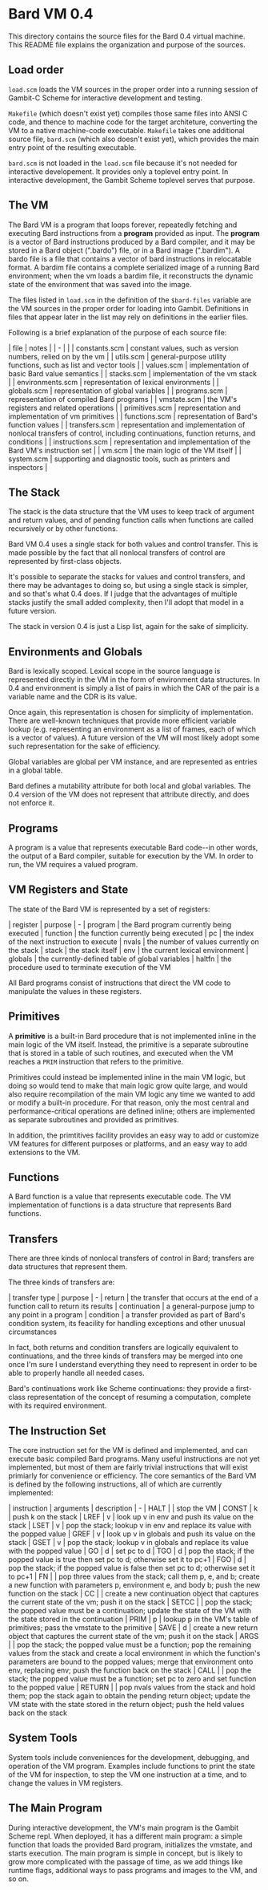 # Bard VM 0.4

This directory contains the source files for the Bard 0.4 virtual machine. This README file explains the organization and purpose of the sources.

## Load order

`load.scm` loads the VM sources in the proper order into a running session of Gambit-C Scheme for interactive development and testing. 

`Makefile` (which doesn't exist yet) compiles those same files into ANSI C code, and thence to machine code for the target architeture, converting the VM to a native machine-code executable. `Makefile` takes one additional source file, `bard.scm` (which also doesn't exist yet), which provides the main entry point of the resulting executable.

`bard.scm` is not loaded in the `load.scm` file because it's not needed for interactive developement. It provides only a toplevel entry point. In interactive development, the Gambit Scheme toplevel serves that purpose.

## The VM

The Bard VM is a program that loops forever, repeatedly fetching and executing Bard instructions from a **program** provided as input. The **program** is a vector of Bard instructions produced by a Bard compiler, and it may be stored in a Bard object (".bardo") file, or in a Bard image (".bardim"). A bardo file is a file that contains a vector of bard instructions in relocatable format. A bardim file contains a complete serialized image of a running Bard environment; when the vm loads a bardim file, it reconstructs the dynamic state of the environment that was saved into the image.

The files listed in `load.scm` in the definition of the `$bard-files` variable are the VM sources in the proper order for loading into Gambit. Definitions in files that appear later in the list may rely on definitions in the earlier files.

Following is a brief explanation of the purpose of each source file:

| file             | notes |
| - | |
| constants.scm    | constant values, such as version numbers, relied on by the vm |
| utils.scm        | general-purpose utility functions, such as list and vector tools |
| values.scm       | implementation of basic Bard value semantics |
| stacks.scm       | implementation of the vm stack |
| environments.scm | representation of lexical environments |
| globals.scm      | representation of global variables |
| programs.scm     | representation of compiled Bard programs |
| vmstate.scm      | the VM's registers and related operations |
| primitives.scm   | representation and implementation of vm primitives |
| functions.scm    | representation of Bard's function values |
| transfers.scm    | representation and implementation of nonlocal transfers of control, including continuations, function returns, and conditions |
| instructions.scm | representation and implementation of the Bard VM's instruction set |
| vm.scm           | the main logic of the VM itself |
| system.scm       | supporting and diagnostic tools, such as printers and inspectors |

## The Stack

The stack is the data structure that the VM uses to keep track of argument and return values, and of pending function calls when functions are called recursively or by other functions.

Bard VM 0.4 uses a single stack for both values and control transfer. This is made possible by the fact that all nonlocal transfers of control are represented by first-class objects.

It's possible to separate the stacks for values and control transfers, and there may be advantages to doing so, but using a single stack is simpler, and so that's what 0.4 does. If I judge that the advantages of multiple stacks justify the small added complexity, then I'll adopt that model in a future version.

The stack in version 0.4 is just a Lisp list, again for the sake of simplicity.

## Environments and Globals

Bard is lexically scoped. Lexical scope in the source language is represented directly in the VM in the form of environment data structures. In 0.4 and environment is simply a list of pairs in which the CAR of the pair is a variable name and the CDR is its value.

Once again, this representation is chosen for simplicity of implementation. There are well-known techniques that provide more efficient variable lookup (e.g. representing an environment as a list of frames, each of which is a vector of values). A future version of the VM will most likely adopt some such representation for the sake of efficiency.

Global variables are global per VM instance, and are represented as entries in a global table.

Bard defines a mutability attribute for both local and global variables. The 0.4 version of the VM does not represent that attribute directly, and does not enforce it.

## Programs

A program is a value that represents executable Bard code--in other words, the output of a Bard compiler, suitable for execution by the VM. In order to run, the VM requires a valued program.

## VM Registers and State

The state of the Bard VM is represented by a set of registers:

| register | purpose
| -
| program  | the Bard program currently being executed
| function | the function currently being executed
| pc       | the index of the next instruction to execute
| nvals    | the number of values currently on the stack
| stack    | the stack itself
| env      | the current lexical environment
| globals  | the currently-defined table of global variables
| haltfn   | the procedure used to terminate execution of the VM

All Bard programs consist of instructions that direct the VM code to manipulate the values in these registers.

## Primitives

A **primitive** is a built-in Bard procedure that is not implemented inline in the main logic of the VM itself. Instead, the primitive is a separate subroutine that is stored in a table of such routines, and executed when the VM reaches a `PRIM` instruction that refers to the primitive.

Primitives could instead be implemented inline in the main VM logic, but doing so would tend to make that main logic grow quite large, and would also require recompilation of the main VM logic any time we wanted to add or modify a built-in procedure. For that reason, only the most central and performance-critical operations are defined inline; others are implemented as separate subroutines and provided as primitives.

In addition, the primtitives facility provides an easy way to add or customize VM features for different purposes or platforms, and an easy way to add extensions to the VM.

## Functions

A Bard function is a value that represents executable code. The VM implementation of functions is a data structure that represents Bard functions.

## Transfers

There are three kinds of nonlocal transfers of control in Bard; transfers are data structures that represent them.

The three kinds of transfers are:

| transfer type | purpose
| -
| return        | the transfer that occurs at the end of a function call to return its results 
| continuation  | a general-purpose jump to any point in a program
| condition     | a transfer provided as part of Bard's condition system, its feacility for handling exceptions and other unusual circumstances

In fact, both returns and condition transfers are logically equivalent to continuations, and the three kinds of transfers may be merged into one once I'm sure I understand everything they need to represent in order to be able to properly handle all needed cases.

Bard's continuations work like Scheme continuations: they provide a first-class representation of the concept of resuming a computation, complete with its required environment.

## The Instruction Set

The core instruction set for the VM is defined and implemented, and can execute basic compiled Bard programs. Many useful instructions are not yet implemented, but most of them are fairly trivial instructions that will exist primiarly for convenience or efficiency. The core semantics of the Bard VM is defined by the following instructions, all of which are currently implemented:

| instruction  | arguments | description
| -
| HALT   |     | stop the VM
| CONST  | k   | push k on the stack
| LREF   | v   | look up v in env and push its value on the stack
| LSET   | v   | pop the stack; lookup v in env and replace its value with the popped value
| GREF   | v   | look up v in globals and push its value on the stack
| GSET   | v   | pop the stack; lookup v in globals and replace its value with the popped value
| GO     | d   | set pc to d
| TGO    | d   | pop the stack; if the popped value is true then set pc to d; otherwise set it to pc+1
| FGO    | d   | pop the stack; if the popped value is false then set pc to d; otherwise set it to pc+1
| FN     |     | pop three values from the stack; call them p, e, and b; create a new function with parameters p, environment e, and body b; push the new function on the stack
| CC     |     | create a new continuation object that captures the current state of the vm; push it on the stack
| SETCC  |     | pop the stack; the popped value must be a continuation; update the state of the VM with the state stored in the continuation
| PRIM   | p   | lookup p in the VM's table of primitives; pass the vmstate to the primitive
| SAVE   | d   | create a new return object that captures the current state of the vm; push it on the stack
| ARGS   |     | pop the stack; the popped value must be a function; pop the remaining values from the stack and create a local environment in which the function's parameters are bound to the popped values; merge that environment onto env, replacing env; push the function back on the stack
| CALL   |     | pop the stack; the popped value must be a function; set pc to zero and set function to the popped value
| RETURN |     | pop nvals values from the stack and hold them; pop the stack again to obtain the pending return object; update the VM state with the state stored in the return object; push the held values back on the stack


## System Tools

System tools include conveniences for the development, debugging, and operation of the VM program. Examples include functions to print the state of the VM for inspection, to step the VM one instruction at a time, and to change the values in VM registers.

## The Main Program

During interactive development, the VM's main program is the Gambit Scheme repl. When deployed, it has a different main program: a simple function that loads the provided Bard program, initializes the vmstate, and starts execution. The main program is simple in concept, but is likely to grow more complicated with the passage of time, as we add things like runtime flags, additional ways to pass programs and images to the VM, and so on.



